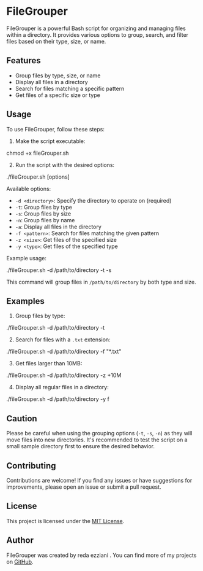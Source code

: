 # FileGrouper

FileGrouper is a powerful Bash script for organizing and managing files within a directory. It provides various options to group, search, and filter files based on their type, size, or name.

## Features

- Group files by type, size, or name
- Display all files in a directory
- Search for files matching a specific pattern
- Get files of a specific size or type

## Usage

To use FileGrouper, follow these steps:

1. Make the script executable:

chmod +x fileGrouper.sh


2. Run the script with the desired options:

./fileGrouper.sh [options]


Available options:
- `-d <directory>`: Specify the directory to operate on (required)
- `-t`: Group files by type
- `-s`: Group files by size
- `-n`: Group files by name
- `-a`: Display all files in the directory
- `-f <pattern>`: Search for files matching the given pattern
- `-z <size>`: Get files of the specified size
- `-y <type>`: Get files of the specified type

Example usage:

./fileGrouper.sh -d /path/to/directory -t -s

This command will group files in `/path/to/directory` by both type and size.

## Examples

1. Group files by type:

./fileGrouper.sh -d /path/to/directory -t


2. Search for files with a `.txt` extension:

./fileGrouper.sh -d /path/to/directory -f "*.txt"


3. Get files larger than 10MB:

./fileGrouper.sh -d /path/to/directory -z +10M


4. Display all regular files in a directory:

./fileGrouper.sh -d /path/to/directory -y f


## Caution

Please be careful when using the grouping options (`-t`, `-s`, `-n`) as they will move files into new directories. It's recommended to test the script on a small sample directory first to ensure the desired behavior.

## Contributing

Contributions are welcome! If you find any issues or have suggestions for improvements, please open an issue or submit a pull request.

## License

This project is licensed under the [MIT License](LICENSE).

## Author

FileGrouper was created by reda ezziani . You can find more of my projects on [GitHub](https://github.com/redaezzaini).